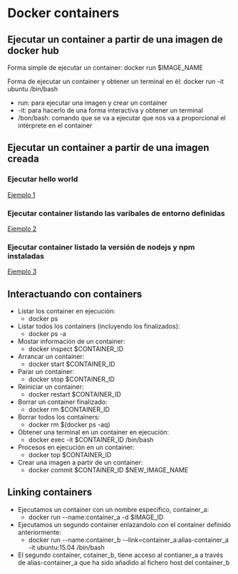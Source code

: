 # Docker containers

## Ejecutar un container a partir de una imagen de docker hub

Forma simple de ejecutar un container: docker run $IMAGE_NAME

Forma de ejecutar un container y obtener un terminal en él: docker run -it ubuntu /bin/bash

- run: para ejecutar una imagen y crear un container
- -it: para hacerlo de una forma interactiva y obtener un terminal
- /bon/bash: comando que se va a ejecutar que nos va a proporcional el intérprete en el container

## Ejecutar un container a partir de una imagen creada

### Ejecutar hello world

[Ejemplo 1](../Examples/01.hello_world/Dockerfile)

### Ejecutar container listando las varibales de entorno definidas

[Ejemplo 2](../Examples/02.variables_entorno/Dockerfile)

### Ejecutar container listado la versión de nodejs y npm instaladas

[Ejemplo 3](../Examples/03.nodejs_manual/Dockerfile)

## Interactuando con containers

- Listar los container en ejecución:
  - docker ps
- Listar todos los containers (incluyendo los finalizados):
  - docker ps -a
- Mostar información de un container:
  - docker inspect $CONTAINER_ID
- Arrancar un container:
  - docker start $CONTAINER_ID
- Parar un container:
  - docker stop $CONTAINER_ID
- Reiniciar un container:
  - docker restart $CONTAINER_ID
- Borrar un container finalizado:
  - docker rm $CONTAINER_ID
- Borrar todos los containers:
  - docker rm $(docker ps -aq)
- Obtener una terminal en un container en ejecución:
  - docker exec -it $CONTAINER_ID /bin/bash
- Procesos en ejecución en un container:
  - docker top $CONTAINER_ID
- Crear una imagen a partir de un container:
  - docker commit $CONTAINER_ID $NEW_IMAGE_NAME

## Linking containers

- Ejecutamos un container con un nombre específico, container_a:
  - docker run --name:container_a -d $IMAGE_ID
- Ejecutamos un segundo container enlazandolo con el container definido anteriormente:
  - docker run --name:container_b --link=container_a:alias-container_a -it ubuntu:15.04 /bin/bash
- El segundo container, cotainer_b, tiene acceso al contianer_a a través de alias-container_a que ha sido añadido al fichero host del container_b